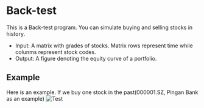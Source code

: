 # Back-test
This is a Back-test program. You can simulate buying and selling stocks in history.
+ Input: A matrix with grades of stocks. Matrix rows represent time while colunms represent stock codes.
+ Output: A figure denoting the equity curve of a portfolio.

## Example
Here is an example. If we buy one stock in the past(000001.SZ, Pingan Bank as an example)
![Test](https://github.com/Hilbert1984/Back-test/tree/master/figure/000001.SZ.jpg)
